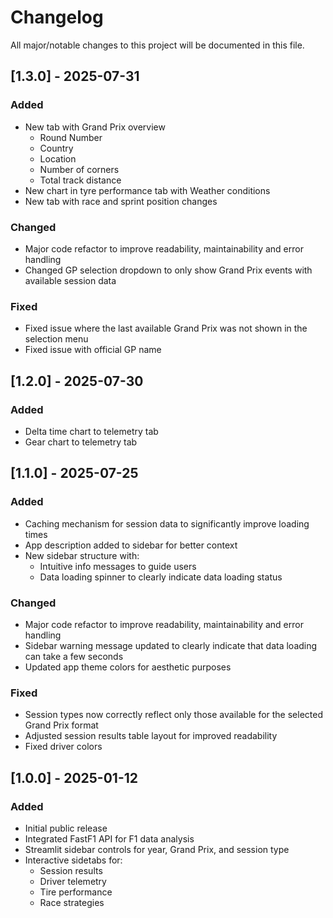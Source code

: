 # Changelog

All major/notable changes to this project will be documented in this file.

## [1.3.0] - 2025-07-31
### Added
- New tab with Grand Prix overview
  - Round Number
  - Country
  - Location
  - Number of corners
  - Total track distance
- New chart in tyre performance tab with Weather conditions
- New tab with race and sprint position changes

### Changed
- Major code refactor to improve readability, maintainability and error handling
- Changed GP selection dropdown to only show Grand Prix events with available session data

### Fixed
- Fixed issue where the last available Grand Prix was not shown in the selection menu
- Fixed issue with official GP name

## [1.2.0] - 2025-07-30
### Added
- Delta time chart to telemetry tab
- Gear chart to telemetry tab

## [1.1.0] - 2025-07-25
### Added
- Caching mechanism for session data to significantly improve loading times
- App description added to sidebar for better context
- New sidebar structure with:
  - Intuitive info messages to guide users
  - Data loading spinner to clearly indicate data loading status

### Changed
- Major code refactor to improve readability, maintainability and error handling
- Sidebar warning message updated to clearly indicate that data loading can take a few seconds
- Updated app theme colors for aesthetic purposes

### Fixed
- Session types now correctly reflect only those available for the selected Grand Prix format
- Adjusted session results table layout for improved readability
- Fixed driver colors

## [1.0.0] - 2025-01-12
### Added
- Initial public release
- Integrated FastF1 API for F1 data analysis
- Streamlit sidebar controls for year, Grand Prix, and session type
- Interactive sidetabs for:
  - Session results
  - Driver telemetry
  - Tire performance
  - Race strategies